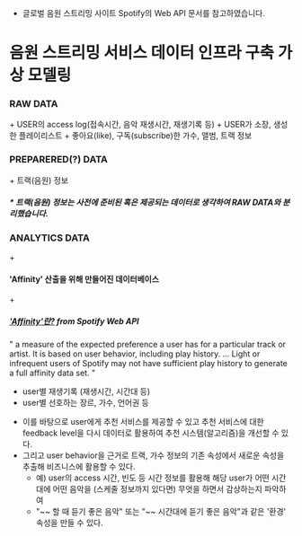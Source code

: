 * 글로벌 음원 스트리밍 사이트 Spotify의 Web API 문서를 참고하였습니다.

<h1> 음원 스트리밍 서비스 데이터 인프라 구축 가상 모델링 </h1>

<h3> RAW DATA </h3>
+ USER의 access log(접속시간, 음악 재생시간, 재생기록 등)
+ USER가 소장, 생성한 플레이리스트
+ 좋아요(like), 구독(subscribe)한 가수, 앨범, 트랙 정보

<h3> PREPARERED(?) DATA </h3>
+ 트랙(음원) 정보
<h5> * 트랙(음원) 정보는 사전에 준비된 혹은 제공되는 데이터로 생각하여 RAW DATA와 분리했습니다. </h5>


<h3> ANALYTICS DATA </h3>
+ <h4> 'Affinity' 산출을 위해 만들어진 데이터베이스 </h4>
+ <h5> <a href="https://developer.spotify.com/documentation/web-api/reference/personalization/get-users-top-artists-and-tracks/">'Affinity'란?</a> from Spotify Web API</h5>
  " a measure of the expected preference a user has for a particular track or artist.  
    It is based on user behavior, including play history. ... 
    Light or infrequent users of Spotify may not have sufficient play history to generate a full affinity data set. "

+ user별 재생기록 (재생시간, 시간대 등)
+ user별 선호하는 장르, 가수, 언어권 등

- 이를 바탕으로 user에게 추천 서비스를 제공할 수 있고 추천 서비스에 대한 feedback level을 다시 데이터로 활용하여 추천 시스템(알고리즘)을 개선할 수 있다.
- 그리고 user behavior을 근거로 트랙, 가수 정보의 기존 속성에서 새로운 속성을 추출해 비즈니스에 활용할 수 있다.
  - 예) user의 access 시간, 빈도 등 시간 정보를 활용해 해당 user가 어떤 시간대에 어떤 음악을 (스케줄 정보까지 있다면) 무엇을 하면서 감상하는지 파악하여 
  - "~~ 할 때 듣기 좋은 음악" 또는 "~~ 시간대에 듣기 좋은 음악"과 같은 '환경' 속성을 만들 수 있다.


